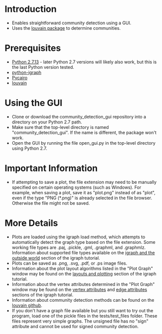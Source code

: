Introduction
============

* Enables straightforward community detection using a GUI.
* Uses the [louvain package](https://github.com/vtraag/louvain-igraph) to determine communities.

Prerequisites
=============

* [Python 2.7.13](https://www.python.org/downloads/) - later Python 2.7 versions will likely also work, but this is the last Python version tested.
* [python-igraph](http://igraph.org/python/)
* [Pycairo](http://igraph.org/python/doc/tutorial/install.html#installing-igraph)
* [louvain](https://github.com/vtraag/louvain-igraph)

Using the GUI
=============

* Clone or download the community_detection_gui repository into a directory on your Python 2.7 path.
* Make sure that the top-level directory is named "community_detection_gui". If the name is different, the package won't work.
* Open the GUI by running the file open_gui.py in the top-level directory using Python 2.7.

Important Information
=====================
* If attempting to save a plot, the file extension may need to be manually specified on certain operating systems (such as Windows). For example, when saving a plot, save it as "plot.png" instead of as "plot", even if the type "PNG (\*.png)" is already selected in the file browser. Otherwise the file might not be saved.

More Details
============
* Plots are loaded using the igraph load method, which attempts to automatically detect the graph type based on the file extension. Some working file types are .paj, .pickle, .gml, .graphml, and .graphmlz. Information about supported file types available on the [igraph and the outside world](http://igraph.org/python/doc/tutorial/tutorial.html#igraph-and-the-outside-world) section of the igraph tutorial.
* Plots can be saved as .png, .svg, .pdf, or .ps image files. 
* Information about the plot layout algorithms listed in the "Plot Graph" window may be found on the [layouts and plotting](http://igraph.org/python/doc/tutorial/tutorial.html#layouts-and-plotting) section of the igraph tutorial.
* Information about the vertex attributes determined in the "Plot Graph" window may be found on the [vertex attributes](http://igraph.org/python/doc/tutorial/tutorial.html#vertex-attributes-controlling-graph-plots) and [edge attributes](http://igraph.org/python/doc/tutorial/tutorial.html#edge-attributes-controlling-graph-plots) sections of the igraph tutorial.
* Information about community detection methods can be found on the [louvain github](https://github.com/vtraag/louvain-igraph).
* If you don't have a graph file available but you still want to try out the program, load one of the pickle files in the tests/test_files folder. These files represent very simple graphs. The unsigned file has no "sign" attribute and cannot be used for signed community detection.
